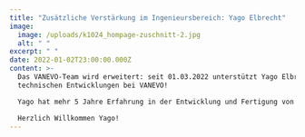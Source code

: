 ```yaml
---
title: "Zusätzliche Verstärkung im Ingenieursbereich: Yago Elbrecht"
image:
  image: /uploads/k1024_hompage-zuschnitt-2.jpg
  alt: " "
excerpt: " "
date: 2022-01-02T23:00:00.000Z
content: >-
  Das VANEVO-Team wird erweitert: seit 01.03.2022 unterstützt Yago Elbrecht die
  technischen Entwicklungen bei VANEVO! 

  Yago hat mehr 5 Jahre Erfahrung in der Entwicklung und Fertigung von Anlagen- und Prüftechnik im Bereich Batteriespeicher.

  Herzlich Willkommen Yago!
---
```

